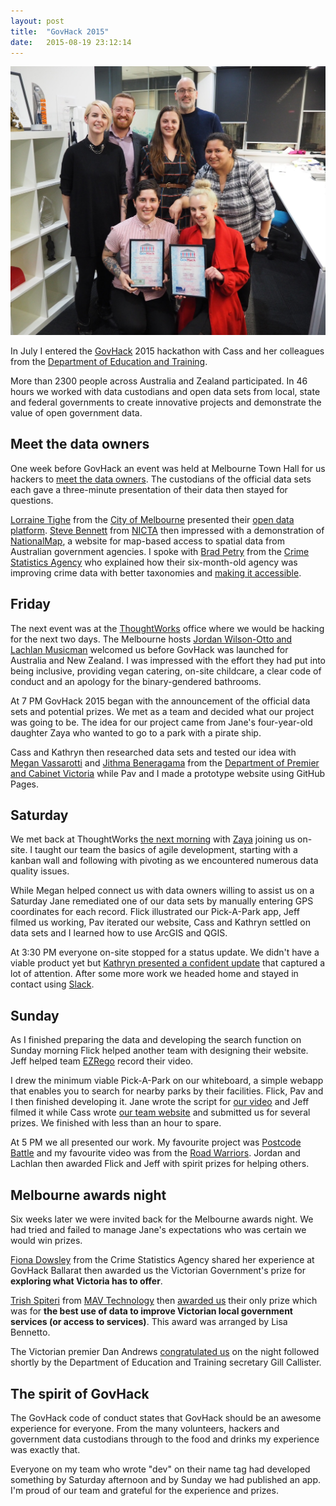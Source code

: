 ```yaml
---
layout: post
title:  "GovHack 2015"
date:   2015-08-19 23:12:14
---
```


![Cass, me, Flick, Kathryn, Jeff, Jane and Pav](govhack-2015.jpg)

In July I entered the [GovHack][] 2015 hackathon with Cass and her colleagues from the [Department of Education and Training][].

More than 2300 people across Australia and Zealand participated.
In 46 hours we worked with data custodians and open data sets from local, state and federal governments to create innovative projects and demonstrate the value of open government data.

[GovHack]: https://govhack.org
[Department of Education and Training]: http://education.vic.gov.au

## Meet the data owners <!-- 2015-06-24 -->

One week before GovHack an event was held at Melbourne Town Hall for us hackers to [meet the data owners][].
The custodians of the official data sets each gave a three-minute presentation of their data then stayed for questions.

[Lorraine Tighe][] from the [City of Melbourne][] presented their [open data platform][].
[Steve Bennett][] from [NICTA][] then impressed with a demonstration of [NationalMap][], a website for map-based access to spatial data from Australian government agencies.
I spoke with [Brad Petry][] from the [Crime Statistics Agency][] who explained how their six-month-old agency was improving crime data with better taxonomies and [making it accessible][].

[meet the data owners]: https://twitter.com/govhackmelb/status/613621365824860161
[Lorraine Tighe]: https://twitter.com/govhackmelb/status/613623753956679681
[City of Melbourne]: http://melbourne.vic.gov.au
[open data platform]: https://data.melbourne.vic.gov.au
[Steve Bennett]: https://twitter.com/govhackmelb/status/613630648335495168
[NICTA]: http://nicta.com.au
[NationalMap]: http://nationalmap.gov.au
[Brad Petry]: https://twitter.com/govhackmelb/status/613627689988046848
[Crime Statistics Agency]: http://crimestatistics.vic.gov.au
[making it accessible]: http://crimestatistics.vic.gov.au/home/crime+by+location

## Friday <!-- 2015-07-03 -->

The next event was at the [ThoughtWorks][] office where we would be hacking for the next two days.
The Melbourne hosts [Jordan Wilson-Otto and Lachlan Musicman][] welcomed us before GovHack was launched for Australia and New Zealand.
I was impressed with the effort they had put into being inclusive, providing vegan catering, on-site childcare, a clear code of conduct and an apology for the binary-gendered bathrooms.

At 7 PM GovHack 2015 began with the announcement of the official data sets and potential prizes.
We met as a team and decided what our project was going to be.
The idea for our project came from Jane's four-year-old daughter Zaya who wanted to go to a park with a pirate ship.

Cass and Kathryn then researched data sets and tested our idea with [Megan Vassarotti][] and [Jithma Beneragama][] from the [Department of Premier and Cabinet Victoria][] while Pav and I made a prototype website using GitHub Pages.

[ThoughtWorks]: http://thoughtworks.com
[Jordan Wilson-Otto and Lachlan Musicman]: https://twitter.com/govhackmelb/status/616890769471729664
[Megan Vassarotti]: https://linkedin.com/pub/megan-vassarotti/34/b96/879
[Jithma Beneragama]: https://twitter.com/govhackmelb/status/613625827863859200
[Department of Premier and Cabinet Victoria]: http://dpc.vic.gov.au

## Saturday <!-- 2015-07-04 -->

We met back at ThoughtWorks [the next morning][] with [Zaya][] joining us on-site.
I taught our team the basics of agile development, starting with a kanban wall and following with pivoting as we encountered numerous data quality issues.

[the next morning]: https://twitter.com/govhackmelb/status/617157757360181249
[Zaya]: https://twitter.com/govhackmelb/status/617518018264825856

While Megan helped connect us with data owners willing to assist us on a Saturday Jane remediated one of our data sets by manually entering GPS coordinates for each record.
Flick illustrated our Pick-A-Park app, Jeff filmed us working, Pav iterated our website, Cass and Kathryn settled on data sets and I learned how to use ArcGIS and QGIS.

At 3:30 PM everyone on-site stopped for a status update.
We didn't have a viable product yet but [Kathryn presented a confident update][] that captured a lot of attention.
After some more work we headed home and stayed in contact using [Slack][].

[Kathryn presented a confident update]: https://twitter.com/datakid23/status/617204774518173696
[Slack]: https://slack.com

## Sunday <!-- 2015-07-05 -->

As I finished preparing the data and developing the search function on Sunday morning Flick helped another team with designing their website.
Jeff helped team [EZRego][] record their video.

[EZRego]: https://hackerspace.govhack.org/content/ezrego

I drew the minimum viable Pick-A-Park on our whiteboard, a simple webapp that enables you to search for nearby parks by their facilities.
Flick, Pav and I then finished developing it.
Jane wrote the script for [our video][] and Jeff filmed it while Cass wrote [our team website][] and submitted us for several prizes.
We finished with less than an hour to spare.

[our video]: https://govhack-storage.s3-ap-southeast-2.amazonaws.com/2015/Pick-A-Park%20Video%20Submission.mp4
[our team website]: https://hackerspace.govhack.org/content/pick-park

At 5 PM we all presented our work.
My favourite project was [Postcode Battle][] and my favourite video was from the [Road Warriors][].
Jordan and Lachlan then awarded Flick and Jeff with spirit prizes for helping others.

[Postcode Battle]: https://hackerspace.govhack.org/content/postcode-battle-liveability-index
[Road Warriors]: https://youtube.com/watch?v=tIx3jlbdpB0

## Melbourne awards night <!-- 2015-08-12 -->

Six weeks later we were invited back for the Melbourne awards night.
We had tried and failed to manage Jane's expectations who was certain we would win prizes.

[Fiona Dowsley][] from the Crime Statistics Agency shared her experience at GovHack Ballarat then awarded us the Victorian Government's prize for **exploring what Victoria has to offer**.

[Fiona Dowsley]: https://twitter.com/datakid23/status/631384761768914945

[Trish Spiteri][] from [MAV Technology][] then [awarded us][] their only prize which was for **the best use of data to improve Victorian local government services (or access to services)**.
This award was arranged by Lisa Bennetto.

[Trish Spiteri]: https://au.linkedin.com/pub/trish-spiteri/a/653/86b
[MAV Technology]: http://www.mav.asn.au
[awarded us]: https://twitter.com/datakid23/status/631390337911517185

The Victorian premier Dan Andrews [congratulated us][] on the night followed shortly by the Department of Education and Training secretary Gill Callister.

[congratulated us]: https://twitter.com/DanielAndrewsMP/status/631704524026068993

## The spirit of GovHack

The GovHack code of conduct states that GovHack should be an awesome experience for everyone.
From the many volunteers, hackers and government data custodians through to the food and drinks my experience was exactly that.

Everyone on my team who wrote "dev" on their name tag had developed something by Saturday afternoon and by Sunday we had published an app.
I'm proud of our team and grateful for the experience and prizes.
